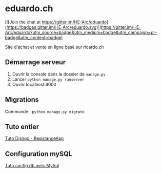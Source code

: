 # eduardo.ch

[![Join the chat at https://gitter.im/HE-Arc/eduardo](https://badges.gitter.im/HE-Arc/eduardo.svg)](https://gitter.im/HE-Arc/eduardo?utm_source=badge&utm_medium=badge&utm_campaign=pr-badge&utm_content=badge)

Site d'achat et vente en ligne basé sur ricardo.ch

## Démarrage serveur
1. Ouvrir la console dans le dossier de `manage.py`
2. Lancer `python manage.py runserver`
3. Ouvrir localhost:8000

## Migrations
Commande : `python manage.py migrate`

## Tuto entier
[Tuto Django - ResistanceApp](https://github.com/HE-Arc/demo-django-resistance-app)

## Configuration mySQL
[Tuto config db avec MySql](https://www.digitalocean.com/community/tutorials/how-to-create-a-django-app-and-connect-it-to-a-database)
